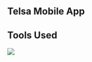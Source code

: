 ## Telsa Mobile App
## Tools Used
<img src="https://img.shields.io/badge/React_Native-20232A?style=for-the-badge&logo=react&logoColor=61DAFB" />
